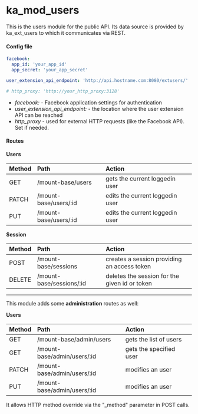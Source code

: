 # ka_mod_users

This is the users module for the public API. Its data source is provided by ka_ext_users to which it communicates via REST.

#### Config file
```yml
facebook:
  app_id: 'your_app_id'
  app_secret: 'your_app_secret'

user_extension_api_endpoint: 'http://api.hostname.com:8080/extusers/'

# http_proxy: 'http://your_http_proxy:3128'
```
- *facebook:* - Facebook application settings for authentication
- *user_extension_api_endpoint:* - the location where the user extension API can be reached
- *http_proxy* - used for external HTTP requests (like the Facebook API). Set if needed.

#### Routes
**Users**

| Method        | Path                  | Action                           |
|:--------------|:----------------------|:---------------------------------|
| GET           |/mount-base/users      | gets the current loggedin user
| PATCH         |/mount-base/users/:id  | edits the current loggedin user 
| PUT           |/mount-base/users/:id  | edits the current loggedin user 

**Session**

| Method        | Path                  | Action                           |
|:--------------|:----------------------|:---------------------------------|
| POST          | /mount-base/sessions  | creates a session providing an access token
| DELETE        | /mount-base/sessions/:id  | deletes the session for the given id or token



-----
  
This module adds some **administration** routes as well:  
  
**Users**

| Method        | Path                  | Action                           |
|:--------------|:----------------------|:---------------------------------|
|GET | /mount-base/admin/users | gets the list of users
|GET | /mount-base/admin/users/:id | gets the specified user
|PATCH | /mount-base/admin/users/:id | modifies an user
|PUT | /mount-base/admin/users/:id | modifies an user

It allows HTTP method override via the "_method" parameter in POST calls.
